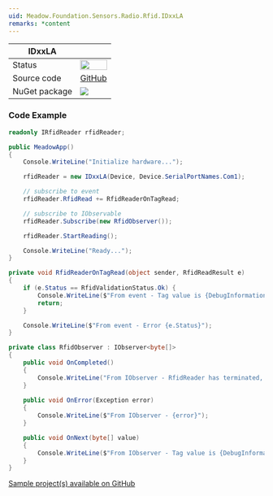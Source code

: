 ```yaml
---
uid: Meadow.Foundation.Sensors.Radio.Rfid.IDxxLA
remarks: *content
---
```


| IDxxLA | |
|--------|--------|
| Status | <img src="https://img.shields.io/badge/Working-brightgreen" style="width: auto; height: -webkit-fill-available;" /> |
| Source code | [GitHub](https://github.com/WildernessLabs/Meadow.Foundation/tree/master/Source/Meadow.Foundation.Peripherals/Sensors.Radio.Rfid.IDxxLA) |
| NuGet package | <a href="https://www.nuget.org/packages/Meadow.Foundation.Sensors.Radio.Rfid.IDxxLA/" target="_blank"><img src="https://img.shields.io/nuget/v/Meadow.Foundation.Sensors.Radio.Rfid.IDxxLA.svg?label=Meadow.Foundation.Sensors.Radio.Rfid.IDxxLA" /></a> |

### Code Example

```csharp
readonly IRfidReader rfidReader;

public MeadowApp()
{
    Console.WriteLine("Initialize hardware...");

    rfidReader = new IDxxLA(Device, Device.SerialPortNames.Com1);

    // subscribe to event
    rfidReader.RfidRead += RfidReaderOnTagRead;

    // subscribe to IObservable
    rfidReader.Subscribe(new RfidObserver());

    rfidReader.StartReading();

    Console.WriteLine("Ready...");
}

private void RfidReaderOnTagRead(object sender, RfidReadResult e)
{
    if (e.Status == RfidValidationStatus.Ok) {
        Console.WriteLine($"From event - Tag value is {DebugInformation.Hexadecimal(e.RfidTag)}");
        return;
    }

    Console.WriteLine($"From event - Error {e.Status}");
}

private class RfidObserver : IObserver<byte[]>
{
    public void OnCompleted()
    {
        Console.WriteLine("From IObserver - RfidReader has terminated, no more events will be emitted.");
    }
     
    public void OnError(Exception error)
    {
        Console.WriteLine($"From IObserver - {error}");
    }

    public void OnNext(byte[] value)
    {
        Console.WriteLine($"From IObserver - Tag value is {DebugInformation.Hexadecimal(value)}");
    }
}

```

[Sample project(s) available on GitHub](https://github.com/WildernessLabs/Meadow.Foundation/tree/master/Source/Meadow.Foundation.Peripherals/Sensors.Radio.Rfid.IDxxLA/Samples/Sensors.Radio.Rfid.IDxxLA_Sample)

